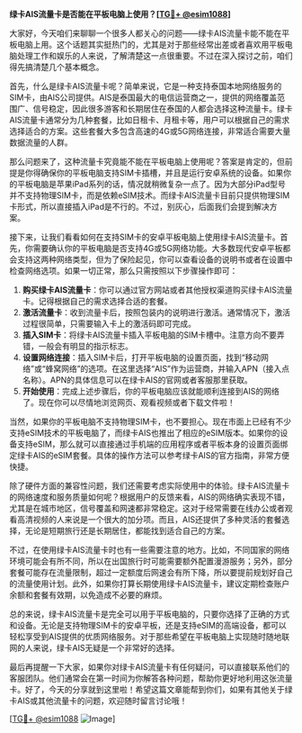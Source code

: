 **绿卡AIS流量卡是否能在平板电脑上使用？[[TG💪+ @esim1088](https://t.me/s/esim1088)]**

大家好，今天咱们来聊聊一个很多人都关心的问题——绿卡AIS流量卡能不能在平板电脑上用。这个话题其实挺热门的，尤其是对于那些经常出差或者喜欢用平板电脑处理工作和娱乐的人来说，了解清楚这一点很重要。不过在深入探讨之前，咱们得先搞清楚几个基本概念。

首先，什么是绿卡AIS流量卡呢？简单来说，它是一种支持泰国本地网络服务的SIM卡，由AIS公司提供。AIS是泰国最大的电信运营商之一，提供的网络覆盖范围广、信号稳定，因此很多游客和长期居住在泰国的人都会选择这种流量卡。绿卡AIS流量卡通常分为几种套餐，比如日租卡、月租卡等，用户可以根据自己的需求选择适合的方案。这些套餐大多包含高速的4G或5G网络连接，非常适合需要大量数据流量的人群。

那么问题来了，这种流量卡究竟能不能在平板电脑上使用呢？答案是肯定的，但前提是你得确保你的平板电脑支持SIM卡插槽，并且是运行安卓系统的设备。如果你的平板电脑是苹果iPad系列的话，情况就稍微复杂一点了。因为大部分iPad型号并不支持物理SIM卡，而是依赖eSIM技术。而绿卡AIS流量卡目前只提供物理SIM卡形式，所以直接插入iPad是不行的。不过，别灰心，后面我们会提到解决方案。

接下来，让我们看看如何在支持SIM卡的安卓平板电脑上使用绿卡AIS流量卡。首先，你需要确认你的平板电脑是否支持4G或5G网络功能。大多数现代安卓平板都会支持这两种网络类型，但为了保险起见，你可以查看设备的说明书或者在设置中检查网络选项。如果一切正常，那么只需按照以下步骤操作即可：

1. **购买绿卡AIS流量卡**：你可以通过官方网站或者其他授权渠道购买绿卡AIS流量卡。记得根据自己的需求选择合适的套餐。
2. **激活流量卡**：收到流量卡后，按照包装内的说明进行激活。通常情况下，激活过程很简单，只需要输入卡上的激活码即可完成。
3. **插入SIM卡**：将绿卡AIS流量卡插入平板电脑的SIM卡槽中。注意方向不要弄错，一般会有明显的指示标志。
4. **设置网络连接**：插入SIM卡后，打开平板电脑的设置页面，找到“移动网络”或“蜂窝网络”的选项。在这里选择“AIS”作为运营商，并输入APN（接入点名称）。APN的具体信息可以在绿卡AIS的官网或者客服那里获取。
5. **开始使用**：完成上述步骤后，你的平板电脑应该就能顺利连接到AIS的网络了。现在你可以尽情地浏览网页、观看视频或者下载文件啦！

当然，如果你的平板电脑不支持物理SIM卡，也不要担心。现在市面上已经有不少支持eSIM技术的平板电脑了，而绿卡AIS也推出了相应的eSIM版本。如果你的设备支持eSIM，那么就可以直接通过手机端的应用程序或者平板本身的设置页面绑定绿卡AIS的eSIM套餐。具体的操作方法可以参考绿卡AIS的官方指南，非常方便快捷。

除了硬件方面的兼容性问题，我们还需要考虑实际使用中的体验。绿卡AIS流量卡的网络速度和服务质量如何呢？根据用户的反馈来看，AIS的网络确实表现不错，尤其是在城市地区，信号覆盖和网速都非常稳定。这对于经常需要在线办公或者观看高清视频的人来说是一个很大的加分项。而且，AIS还提供了多种灵活的套餐选择，无论是短期旅行还是长期居住，都能找到适合自己的方案。

不过，在使用绿卡AIS流量卡时也有一些需要注意的地方。比如，不同国家的网络环境可能会有所不同，所以在出国旅行时可能需要额外配置漫游服务；另外，部分套餐可能存在流量限制，超过一定额度后网速会有所下降，所以要提前规划好自己的流量使用计划。此外，如果你打算长期使用绿卡AIS流量卡，建议定期检查账户余额和套餐有效期，以免造成不必要的麻烦。

总的来说，绿卡AIS流量卡是完全可以用于平板电脑的，只要你选择了正确的方式和设备。无论是支持物理SIM卡的安卓平板，还是支持eSIM的高端设备，都可以轻松享受到AIS提供的优质网络服务。对于那些希望在平板电脑上实现随时随地联网的人来说，绿卡AIS无疑是一个非常好的选择。

最后再提醒一下大家，如果你对绿卡AIS流量卡有任何疑问，可以直接联系他们的客服团队。他们通常会在第一时间为你解答各种问题，帮助你更好地利用这张流量卡。好了，今天的分享就到这里啦！希望这篇文章能帮到你们，如果有其他关于绿卡AIS或其他流量卡的问题，欢迎随时留言讨论哦！

[[TG💪+ @esim1088](https://t.me/s/esim1088) ![Image](https://i.postimg.cc/4NQfJmqS/Snipaste-2025-05-13-00-14-12.png)]